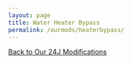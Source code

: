 ```yaml
---
layout: page
title: Water Heater Bypass
permalink: /ourmods/heaterbypass/
---
```

[Back to Our 24J Modifications](/ourmods/)
